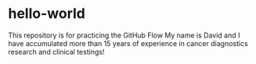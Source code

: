 # hello-world
This repository is for practicing the GitHub Flow 
My name is David and I have accumulated more than 15 years of experience in cancer diagnostics research and clinical testings! 
